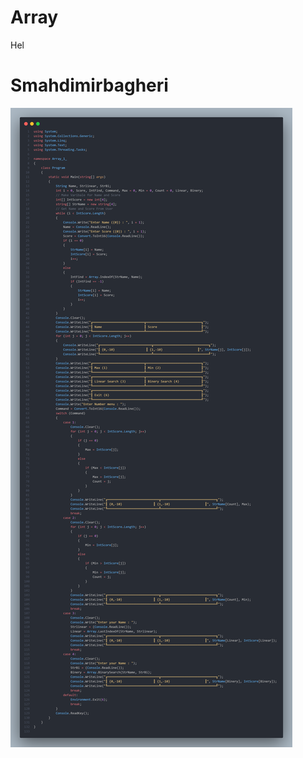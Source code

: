 # Array
Hel
# Smahdimirbagheri
![Search](https://github.com/mahdimirbagheri/Array/blob/main/C%23/Part%201/Search.png)
